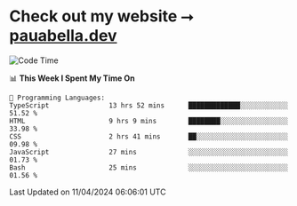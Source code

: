 # Check out my website ⭢ [pauabella.dev](https://pauabella.dev)

<!--START_SECTION:waka-->
![Code Time](http://img.shields.io/badge/Code%20Time-3%2C198%20hrs%2051%20mins-blue)

📊 **This Week I Spent My Time On** 

```text
💬 Programming Languages: 
TypeScript               13 hrs 52 mins      █████████████░░░░░░░░░░░░   51.52 % 
HTML                     9 hrs 9 mins        ████████░░░░░░░░░░░░░░░░░   33.98 % 
CSS                      2 hrs 41 mins       ██░░░░░░░░░░░░░░░░░░░░░░░   09.98 % 
JavaScript               27 mins             ░░░░░░░░░░░░░░░░░░░░░░░░░   01.73 % 
Bash                     25 mins             ░░░░░░░░░░░░░░░░░░░░░░░░░   01.56 % 
```


 Last Updated on 11/04/2024 06:06:01 UTC
<!--END_SECTION:waka-->

